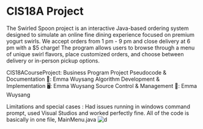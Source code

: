 # CIS18A Project
The Swirled Spoon project is an interactive Java-based ordering system designed to simulate an online fine dining experience focused on premium yogurt swirls. We accept orders from 1 pm - 9 pm and close delivery at 6 pm with a $5 charge! The program allows users to browse through a menu of unique swirl flavors, place customized orders, and choose between delivery or in-person pickup options.

CIS18ACourseProject: Business Program
Project Pseudocode & Documentation 📝: Emma Wuysang
Algorithm Development & Implementation 🖥: Emma Wuysang
Source Control & Management 🚀: Emma Wuysang

Limitations and special cases :
Had issues running in windows command prompt, used Visual Studios and worked perfectly fine. All of the code is basically in one file, MainMenu.java
![d](https://github.com/user-attachments/assets/bf791e43-9021-4ef3-9982-e44935ee7a81)
